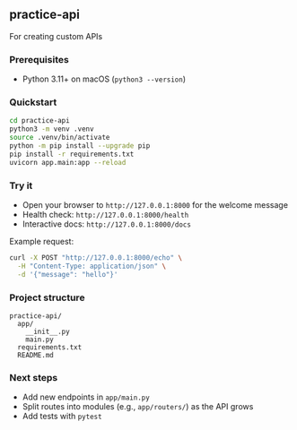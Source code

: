 ## practice-api
For creating custom APIs

### Prerequisites
- Python 3.11+ on macOS (`python3 --version`)

### Quickstart
```bash
cd practice-api
python3 -m venv .venv
source .venv/bin/activate
python -m pip install --upgrade pip
pip install -r requirements.txt
uvicorn app.main:app --reload
```

### Try it
- Open your browser to `http://127.0.0.1:8000` for the welcome message
- Health check: `http://127.0.0.1:8000/health`
- Interactive docs: `http://127.0.0.1:8000/docs`

Example request:
```bash
curl -X POST "http://127.0.0.1:8000/echo" \
  -H "Content-Type: application/json" \
  -d '{"message": "hello"}'
```

### Project structure
```
practice-api/
  app/
    __init__.py
    main.py
  requirements.txt
  README.md
```

### Next steps
- Add new endpoints in `app/main.py`
- Split routes into modules (e.g., `app/routers/`) as the API grows
- Add tests with `pytest`
